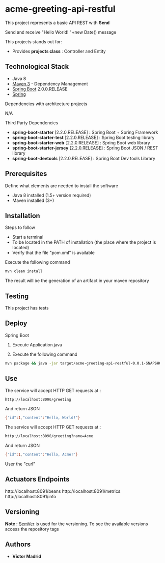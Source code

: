 # acme-greeting-api-restful

This project represents a basic API REST with **Send**

Send and receive "Hello World! "+new Date() message

This projects stands out for:

* Provides **projects class** : Controller and Entity

## Technological Stack

* Java 8
* [Maven 3](https://maven.apache.org/) - Dependency Management
* [Spring Boot](https://spring.io/projects/spring-boot) 2.0.0.RELEASE
* [Spring](https://spring.io)

Dependencies with architecture projects

N/A

Third Party Dependencies

* **spring-boot-starter** [2.2.0.RELEASE] : Spring Boot + Spring Framework
* **spring-boot-starter-test** [2.2.0.RELEASE] : Spring Boot testing library
* **spring-boot-starter-web** [2.2.0.RELEASE] : Spring Boot web library
* **spring-boot-starter-jersey** [2.2.0.RELEASE] : Spring Boot JSON / REST library
* **spring-boot-devtools** [2.2.0.RELEASE] : Spring Boot Dev tools Library


## Prerequisites

Define what elements are needed to install the software

* Java 8 installed (1.5+ version required)
* Maven installed  (3+)


## Installation

Steps to follow

* Start a terminal
* To be located in the PATH of installation (the place where the project is located)
* Verify that the file "pom.xml" is available

Execute the following command

```bash
mvn clean install
```

The result will be the generation of an artifact in your maven repository


## Testing

This project has tests


## Deploy

Spring Boot

1. Execute Application.java

2. Execute the following command

```bash
mvn package && java -jar target/acme-greeting-api-restful-0.0.1-SNAPSHOT.jar
```

## Use

The service will accept HTTP GET requests at :

```bash
http://localhost:8090/greeting
```

And return JSON

```bash
{"id":1,"content":"Hello, World!"}
```

The service will accept HTTP GET requests at :

```bash
http://localhost:8090/greeting?name=Acme
```

And return JSON

```bash
{"id":1,"content":"Hello, Acme!"}
```

User the "curl"


## Actuators Endpoints

http://localhost:8091/beans
http://localhost:8091/metrics
http://localhost:8091/info


## Versioning

**Note :** [SemVer](http://semver.org/) is used for the versioning.
To see the available versions access the repository tags

## Authors

* **Víctor Madrid**
